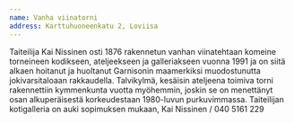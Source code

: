 ```yaml
---
name: Vanha viinatorni
address: Karttuhuoneenkatu 2, Loviisa
---
```

Taiteilija Kai Nissinen osti 1876 rakennetun vanhan viinatehtaan komeine torneineen kodikseen, ateljeekseen ja galleriakseen vuonna 1991 ja on siitä alkaen hoitanut ja huoltanut Garnisonin maamerkiksi muodostunutta jokivarsitaloaan rakkaudella. Talvikylmä, kesäisin ateljeena toimiva torni rakennettiin kymmenkunta vuotta myöhemmin, joskin se on menettänyt osan alkuperäisestä korkeudestaan 1980-luvun purkuvimmassa. Taiteilijan kotigalleria on auki sopimuksen mukaan, Kai Nissinen / 040 5161 229
